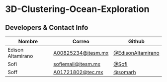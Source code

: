 # 3D-Clustering-Ocean-Exploration

## Developers & Contact Info
| Nombre | Correo | Github |
| ---- | ----- | ------ |
| Edison Altamirano | [A00825234@itesm.mx](mailto:A00825234@itesm.mx) | [@EdisonAltamirano](https://github.com/EdisonAltamirano) |
| Sofi | [sofiemail@itesm.mx](mailto:A01283070@itesm.mx) | [@Sofi](https://github.com/Sofi) |
| Soff | [A01721802@tec.mx](mailto:A01721802@tec.mx) | [@somarh](https://github.com/somarh) |

